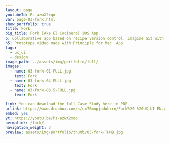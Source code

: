 ```yaml
---
layout: page
youtubeId: Ps-azwX2xqo
var: page-03-fork.html
show_portfolio: true
title: Fork
big_title: Fork (Aka El Cocinero) iOS App
p: Collaborative app based on recipe version control. Imagine Git with food.
h5: Prototype video made with Principle for Mac  App
tags:
  - ux_ui
  - design
image_path: ../assets/img/portfolio/full/
images:
  - name: 03-fork-01-FULL.jpg
    text: Fork
  - name: 03-fork-04-FULL.jpg
    text: Fork
  - name: 03-fork-03.5-FULL.jpg
    text: Fork

link: You can download the full Case Study here in PDF.
urlink: https://www.dropbox.com/s/cx76mnpjodohxrn/Fork%20-%20UX_UI-EN.pdf?dl=0
embed: yes
yt: https://youtu.be/Ps-azwX2xqo
permalink: /fork/
navigation_weight: 3
preview: assets/img/portfolio/thumb/03-fork-THMB.jpg
---
```

